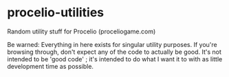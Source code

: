 # procelio-utilities
Random utility stuff for Procelio (proceliogame.com)

Be warned: Everything in here exists for singular utility purposes. If you're browsing through, don't expect any of the code to actually be good. It's not intended to be 'good code' ; it's intended to do what I want it to with as little development time as possible.
